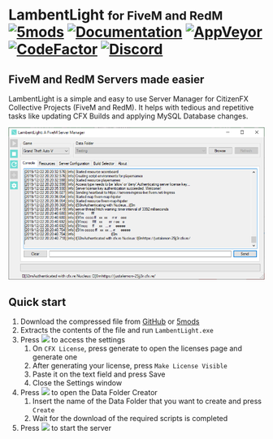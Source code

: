 # LambentLight <small>for FiveM and RedM</small> <br> [![5mods][5mods-img]][5mods-url] [![Documentation][docs-img]][docs-url] [![AppVeyor][appveyor-img]][appveyor-url] [![CodeFactor][codefactor-img]][codefactor-url] [![Discord][discord-img]][discord-url]

## FiveM and RedM Servers made easier

LambentLight is a simple and easy to use Server Manager for CitizenFX Collective Projects (FiveM and RedM). It helps with tedious and repetitive tasks like updating CFX Builds and applying MySQL Database changes.

<div align="center">
    <img src="preview.png"/>
</div>

## Quick start

1. Download the compressed file from [GitHub][releases-url] or [5mods][5mods-url]
2. Extracts the contents of the file and run `LambentLight.exe`
3. Press <img src="../../images/icons/SettingsApplications.png" width="3%"> to access the settings
    1. On `CFX License`, press generate to open the licenses page and generate one
    2. After generating your license, press `Make License Visible`
    3. Paste it on the text field and press Save
    4. Close the Settings window
4. Press <img src="../../images/icons/Add.png" width="3%"> to open the Data Folder Creator
    1. Insert the name of the Data Folder that you want to create and press `Create`
    2. Wait for the download of the required scripts is completed
5. Press <img src="../../images/icons/Play.png" width="3%"> to start the server

[5mods-img]: https://img.shields.io/badge/5mods-download-20BA4E.svg
[5mods-url]: https://www.gta5-mods.com/tools/servermanager
[docs-img]: https://github.com/LambentLight/LambentLight/workflows/mkdocs/badge.svg
[docs-url]: https://github.com/LambentLight/LambentLight/actions?query=workflow%3Amkdocs
[appveyor-img]: https://img.shields.io/appveyor/ci/justalemon/lambentlight.svg?label=appveyor
[appveyor-url]: https://ci.appveyor.com/project/justalemon/lambentlight
[codefactor-img]: https://www.codefactor.io/repository/github/lambentlight/lambentlight/badge
[codefactor-url]: https://www.codefactor.io/repository/github/lambentlight/lambentlight
[discord-img]: https://img.shields.io/badge/discord-join-7289DA.svg
[discord-url]: https://discord.gg/Cf6sspj
[releases-url]: https://github.com/LambentLight/LambentLight/releases
